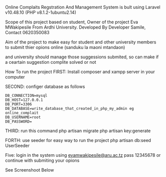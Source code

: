 Online Complaits Regstration And Management System
is bult using
Laravel v10.48.10 (PHP v8.1.2-1ubuntu2.14)

Scope of this project based on student, Owner of the project Eva MWakipesile From Ardhi University. Developed By Developer Samile, Contact 0620350083

Aim of the project to make easy for student and other university members to submit thier opions online (sanduku la maoni mtandaon)

and university should manage those suggessions submited, so can make if a ceartain suggestion complite solved or not


How To run the project
FIRST:
    Install composer and xampp server in your computer

SECOND:
    configer database as follows

    DB_CONNECTION=mysql
    DB_HOST=127.0.0.1
    DB_PORT=3306
    DB_DATABASE=write_database_that_created_in_php_my_admin eg online_complait
    DB_USERNAME=root
    DB_PASSWORD=

THIRD:
    run this command 
        php artisan migrate
        php artisan key:generate

FORTH:
    use seeder for easy way to run the project
    php artisan db:seed UserSeeder

Five:
    login in the system using evamwakipesile@aru.ac.tz pass 12345678
    or continue with submiting your opions

    
See Screenshoot Below
